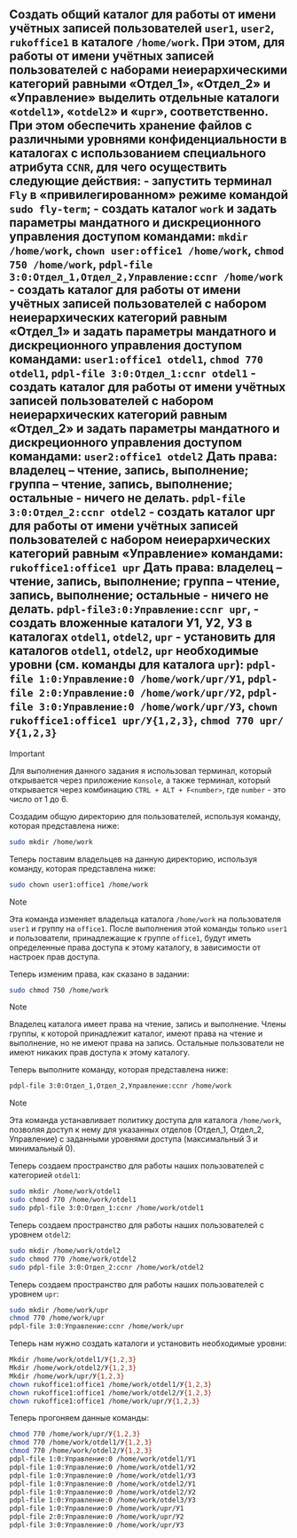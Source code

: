 ## Создать общий каталог для работы от имени учётных записей пользователей `user1`, `user2`, `rukoffice1` в каталоге `/home/work`. При этом, для работы от имени учётных записей пользователей с наборами неиерархическими категорий равными «Отдел_1», «Отдел_2» и «Управление» выделить отдельные каталоги «`otdel1`», «`otdel2`» и «`upr`», соответственно. При этом обеспечить хранение файлов с различными уровнями конфиденциальности в каталогах с использованием специального атрибута `CCNR`, для чего осуществить следующие действия: - запустить терминал `Fly` в «привилегированном» режиме командой `sudo fly-term`; - создать каталог `work` и задать параметры мандатного и дискреционного управления доступом командами: `mkdir /home/work`, `chown user:office1 /home/work`, `chmod 750 /home/work`, `pdpl-file 3:0:Отдел_1,Отдел_2,Управление:ccnr /home/work` - создать каталог для работы от имени учётных записей пользователей с набором неиерархических категорий равным «Отдел_1» и задать параметры мандатного и дискреционного управления доступом командами: `user1:office1 otdel1`, `chmod 770 otdel1`, `pdpl-file 3:0:Отдел_1:ccnr otdel1` - создать каталог для работы от имени учётных записей пользователей с набором неиерархических категорий равным «Отдел_2» и задать параметры мандатного и дискреционного управления доступом командами: `user2:office1 otdel2` Дать права: владелец – чтение, запись, выполнение; группа – чтение, запись, выполнение; остальные - ничего не делать. `pdpl-file 3:0:Отдел_2:ccnr otdel2` - создать каталог upr для работы от имени учётных записей пользователей с набором неиерархических категорий равным «Управление» командами: `rukoffice1:office1 upr` Дать права: владелец – чтение, запись, выполнение; группа – чтение, запись, выполнение; остальные - ничего не делать. `pdpl-file3:0:Управление:ccnr upr`, - создать вложенные каталоги У1, У2, У3 в каталогах `otdel1`, `otdel2`, `upr` - установить для каталогов `otdel1`, `otdel2`, `upr` необходимые уровни (см. команды для каталога `upr`): `pdpl-file 1:0:Управление:0 /home/work/upr/У1`, `pdpl-file 2:0:Управление:0 /home/work/upr/У2`, `pdpl-file 3:0:Управление:0 /home/work/upr/У3`, `chown rukoffice1:office1 upr/У{1,2,3}`, `chmod 770 upr/У{1,2,3}`

> [!IMPORTANT]
> Для выполнения данного задания я использовал терминал, который открывается через приложение `Konsole`, а также терминал, который открывается через комбинацию `CTRL + ALT + F<number>`, где `number` - это число от 1 до 6. 

Создадим общую директорию для пользователей, используя команду, которая представлена ниже:

```bash
sudo mkdir /home/work
```

Теперь поставим владельцев на данную директорию, используя команду, которая представлена ниже:

```bash
sudo chown user1:office1 /home/work
```

> [!NOTE]
> Эта команда изменяет владельца каталога `/home/work` на пользователя `user1` и группу на `office1`. После выполнения этой команды только `user1` и пользователи, принадлежащие к группе `office1`, будут иметь определенные права доступа к этому каталогу, в зависимости от настроек прав доступа.

Теперь изменим права, как сказано в задании:

```bash
sudo chmod 750 /home/work
```

> [!NOTE]
> Владелец каталога имеет права на чтение, запись и выполнение. Члены группы, к которой принадлежит каталог, имеют права на чтение и выполнение, но не имеют права на запись. Остальные пользователи не имеют никаких прав доступа к этому каталогу.

Теперь выполните команду, которая представлена ниже:

```bash
pdpl-file 3:0:Отдел_1,Отдел_2,Управление:ccnr /home/work
```

> [!NOTE]
> Эта команда устанавливает политику доступа для каталога `/home/work`, позволяя доступ к нему для указанных отделов (Отдел_1, Отдел_2, Управление) с заданными уровнями доступа (максимальный 3 и минимальный 0).

Теперь создаем пространство для работы наших пользователей с категорией `otdel1`:

```bash
sudo mkdir /home/work/otdel1
sudo chmod 770 /home/work/otdel1
sudo pdpl-file 3:0:Отдел_1:ccnr /home/work/otdel1
```

Теперь создаем пространство для работы наших пользователей с уровнем `otdel2`:

```bash
sudo mkdir /home/work/otdel2
sudo chmod 770 /home/work/otdel2
sudo pdpl-file 3:0:Отдел_2:ccnr /home/work/otdel2
```

Теперь создаем пространство для работы наших пользователей с уровнем `upr`:

```bash
sudo mkdir /home/work/upr
chmod 770 /home/work/upr
pdpl-file 3:0:Управление:ccnr /home/work/upr
```

Теперь нам нужно создать каталоги и установить необходимые уровни: 

```bash
Mkdir /home/work/otdel1/У{1,2,3}
Mkdir /home/work/otdel2/У{1,2,3}
Mkdir /home/work/upr/У{1,2,3}
chown rukoffice1:office1 /home/work/otdel1/У{1,2,3}
chown rukoffice1:office1 /home/work/otdel2/У{1,2,3}
chown rukoffice1:office1 /home/work/upr/У{1,2,3}
```

Теперь прогоняем данные команды:

```bash
chmod 770 /home/work/upr/У{1,2,3}
chmod 770 /home/work/otdel1/У{1,2,3}
chmod 770 /home/work/otdel2/У{1,2,3}
pdpl-file 1:0:Управление:0 /home/work/otdel1/У1
pdpl-file 1:0:Управление:0 /home/work/otdel1/У2
pdpl-file 1:0:Управление:0 /home/work/otdel1/У3
pdpl-file 1:0:Управление:0 /home/work/otdel2/У1
pdpl-file 1:0:Управление:0 /home/work/otdel2/У2
pdpl-file 1:0:Управление:0 /home/work/otdel3/У3
pdpl-file 1:0:Управление:0 /home/work/upr/У1
pdpl-file 2:0:Управление:0 /home/work/upr/У2
pdpl-file 3:0:Управление:0 /home/work/upr/У3
```
